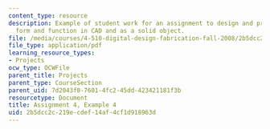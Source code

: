 ```yaml
---
content_type: resource
description: Example of student work for an assignment to design and prototype a building
  form and function in CAD and as a solid object.
file: /media/courses/4-510-digital-design-fabrication-fall-2008/2b5dcc2c219ecdef14af4cf1d918963d_assn4_example4.pdf
file_type: application/pdf
learning_resource_types:
- Projects
ocw_type: OCWFile
parent_title: Projects
parent_type: CourseSection
parent_uid: 7d2043f0-7601-4fc2-45dd-423421181f3b
resourcetype: Document
title: Assignment 4, Example 4
uid: 2b5dcc2c-219e-cdef-14af-4cf1d918963d
---
```

